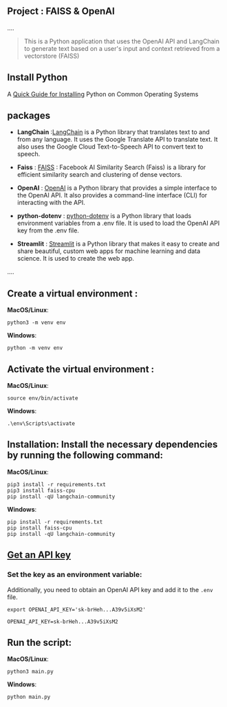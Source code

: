 ## Project :  FAISS & OpenAI
....
> This is a Python application that uses the OpenAI API and LangChain to generate text based on a user's input and context retrieved from a vectorstore (FAISS)

## **Install Python** 

A [Quick Guide for Installing](https://github.com/PackeTsar/Install-Python/blob/master/README.md#install-python-) Python on Common Operating Systems


## packages

- **LangChain** :[LangChain](https://www.langchain.com/) is a Python library that translates text to and from any language. It uses the Google Translate API to translate text. It also uses the Google Cloud Text-to-Speech API to convert text to speech.
- **Faiss** : [FAISS](https://python.langchain.com/v0.2/docs/integrations/vectorstores/faiss/) : Facebook AI Similarity Search (Faiss) is a library for efficient similarity search and clustering of dense vectors. 


- **OpenAI** : [OpenAI](https://python.langchain.com/docs/integrations/platforms/openai) is a Python library that provides a simple interface to the OpenAI API. It also provides a command-line interface (CLI) for interacting with the API.
- **python-dotenv** : [python-dotenv](https://pypi.org/project/python-dotenv/) is a Python library that loads environment variables from a .env file. It is used to load the OpenAI API key from the .env file.
- **Streamlit** : [Streamlit](https://streamlit.io/) is a Python library that makes it easy to create and share beautiful, custom web apps for machine learning and data science. It is used to create the web app.


....

## Create a virtual environment :

**MacOS/Linux**:
```
python3 -m venv env
```
**Windows**:
```
python -m venv env
```

## Activate the virtual environment :
**MacOS/Linux**:
```
source env/bin/activate
```
**Windows**:
```
.\env\Scripts\activate
```

## Installation: Install the necessary dependencies by running the following command:
**MacOS/Linux**:
```
pip3 install -r requirements.txt
pip3 install faiss-cpu
pip install -qU langchain-community
```
**Windows**:
```
pip install -r requirements.txt
pip install faiss-cpu
pip install -qU langchain-community
```

## [Get an API key](https://platform.openai.com/account/api-keys)

### Set the key as an environment variable:
Additionally, you need to obtain an OpenAI API key and add it to the `.env` file.

`export OPENAI_API_KEY='sk-brHeh...A39v5iXsM2'`

```
OPENAI_API_KEY=sk-brHeh...A39v5iXsM2
```

## Run the script:

**MacOS/Linux**:
```
python3 main.py
```
**Windows**:
```
python main.py


